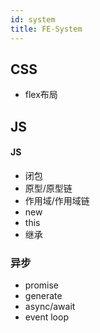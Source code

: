 ```yaml
---
id: system
title: FE-System
---
```

## CSS
- flex布局

## JS
#### JS
- 闭包
- 原型/原型链
- 作用域/作用域链
- new
- this
- 继承

### 异步
- promise
- generate
- async/await
- event loop

